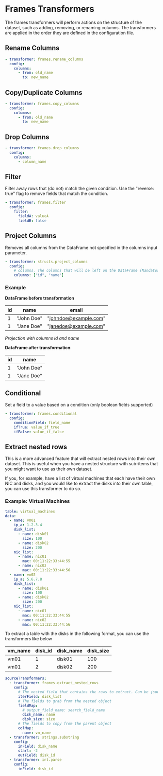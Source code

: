 # Frames Transformers
The frames transformers will perform actions on the structure of the dataset, such as adding, removing, or renaming columns. The transformers are applied in the order they are defined in the configuration file.

## Rename Columns
```yaml
- transformer: frames.rename_columns
  config:
    columns:
      - from: old_name
        to: new_name
```

## Copy/Duplicate Columns
```yaml
- transformer: frames.copy_columns
  config:
    columns:
      - from: old_name
        to: new_name
```

## Drop Columns
```yaml
- transformer: frames.drop_columns
  config:
    columns:
      - column_name
```

## Filter
Filter away rows that (do not) match the given condition. Use the "reverse: true" flag to remove fields that match the condition.

```yaml
- transformer: frames.filter
  config:
    filter:
      fieldA: valueA
      fieldB: false
```

## Project Columns
Removes all columns from the DataFrame not specified in the columns input parameter.

```yaml
- transformer: structs.project_columns
  config:
    # columns, The columns that will be left on the DataFrame (Mandatory)
    columns: ["id", "name"]
```
### Example

**DataFrame before transformation**

| id | name       | email                 |
| -- | ---------- | --------------------- |
| 1  | "John Doe" | "johndoe@example.com" |
| 1  | "Jane Doe" | "janedoe@example.com" |

*Projection with columns id and name*

**DataFrame after transformation**

| id | name       |
| -- | ---------- |
| 1  | "John Doe" |
| 1  | "Jane Doe" |


## Conditional
Set a field to a value based on a condition (only boolean fields supported)

```yaml
- transformer: frames.conditional
  config:
    conditionField: field_name
    ifTrue: value_if_true
    ifFalse: value_if_false
```


## Extract nested rows
This is a more advanced feature that will extract nested rows into their own dataset. This is useful when you have a nested structure with sub-items that you might want to use as their own dataset.

If you, for example, have a list of virtual machines that each have their own NIC and disks, and you would like to extract the disks into their own table, you can use this transformer to do so.

### Example: Virtual Machines
```yaml
table: virtual_machines
data:
  - name: vm01
    ip_a: 1.2.3.4
    disk_list:
      - name: disk01
        size: 100
      - name: disk02
        size: 200
    nic_list:
      - name: nic01
        mac: 00:11:22:33:44:55
      - name: nic02
        mac: 00:11:22:33:44:56
  - name: vm02
    ip_a: 5.6.7.8
    disk_list:
      - name: disk01
        size: 100
      - name: disk02
        size: 200
    nic_list:
      - name: nic01
        mac: 00:11:22:33:44:55
      - name: nic02
        mac: 00:11:22:33:44:56
```

To extract a table with the disks in the following format, you can use the transformers like below

| vm_name | disk_id | disk_name | disk_size |
|---------|---------|-----------|-----------|
| vm01    | 1       | disk01    | 100       |
| vm01    | 2       | disk02    | 200       |

```yaml
sourceTransformers:
  - transformer: frames.extract_nested_rows
    config:
      # The nested field that contains the rows to extract. Can be jsonpath (e.g. metadata.storage.0.disk_list)
      iterField: disk_list
      # The fields to grab from the nested object
      fieldMap:
        # output_field_name: search_field_name
        disk_name: name
        disk_size: size
      # The fields to copy from the parent object
      colMap:
        name: vm_name
  - transformer: strings.substring
    config:
      inField: disk_name
      start: -2
      outField: disk_id
  - transformer: int.parse
    config:
      inField: disk_id
```
